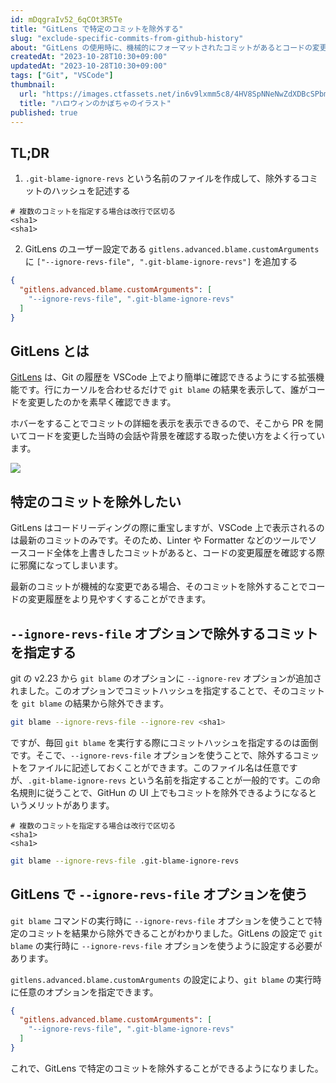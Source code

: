 ```yaml
---
id: mDqgraIv52_6qCOt3R5Te
title: "GitLens で特定のコミットを除外する"
slug: "exclude-specific-commits-from-github-history"
about: "GitLens の使用時に、機械的にフォーマットされたコミットがあるとコードの変更履歴を確認する際に邪魔になってしまいます。この記事では、GitLens で特定のコミットを除外する方法を紹介します。"
createdAt: "2023-10-28T10:30+09:00"
updatedAt: "2023-10-28T10:30+09:00"
tags: ["Git", "VSCode"]
thumbnail:
  url: "https://images.ctfassets.net/in6v9lxmm5c8/4HV8SpNNeNwZdXDBcSPbmW/8a66851f3c7748d7bb842ad5f3dad622/halloween_pumpkin_6455.png"
  title: "ハロウィンのかぼちゃのイラスト"
published: true
---
```


## TL;DR

1. `.git-blame-ignore-revs` という名前のファイルを作成して、除外するコミットのハッシュを記述する

```sh:.git-blame-ignore-revs
# 複数のコミットを指定する場合は改行で区切る
<sha1>
<sha1>
```

2. GitLens のユーザー設定である `gitlens.advanced.blame.customArguments` に `["--ignore-revs-file", ".git-blame-ignore-revs"]` を追加する

```json:.vscode/settings.json
{
  "gitlens.advanced.blame.customArguments": [
    "--ignore-revs-file", ".git-blame-ignore-revs"
  ]
}
```

## GitLens とは

[GitLens](https://marketplace.visualstudio.com/items?itemName=eamodio.gitlens) は、Git の履歴を VSCode 上でより簡単に確認できるようにする拡張機能です。行にカーソルを合わせるだけで `git blame` の結果を表示して、誰がコードを変更したのかを素早く確認できます。

ホバーをすることでコミットの詳細を表示を表示できるので、そこから PR を開いてコードを変更した当時の会話や背景を確認する取った使い方をよく行っています。

![](https://raw.githubusercontent.com/gitkraken/vscode-gitlens/main/images/docs/hovers-current-line.png)

## 特定のコミットを除外したい

GitLens はコードリーディングの際に重宝しますが、VSCode 上で表示されるのは最新のコミットのみです。そのため、Linter や Formatter などのツールでソースコード全体を上書きしたコミットがあると、コードの変更履歴を確認する際に邪魔になってしまいます。

最新のコミットが機械的な変更である場合、そのコミットを除外することでコードの変更履歴をより見やすくすることができます。

## `--ignore-revs-file` オプションで除外するコミットを指定する

git の v2.23 から `git blame` のオプションに `--ignore-rev` オプションが追加されました。このオプションでコミットハッシュを指定することで、そのコミットを `git blame` の結果から除外できます。

```bash
git blame --ignore-revs-file --ignore-rev <sha1>
```

ですが、毎回 `git blame` を実行する際にコミットハッシュを指定するのは面倒です。そこで、`--ignore-revs-file` オプションを使うことで、除外するコミットをファイルに記述しておくことができます。このファイル名は任意ですが、`.git-blame-ignore-revs` という名前を指定することが一般的です。この命名規則に従うことで、GitHun の UI 上でもコミットを除外できるようになるというメリットがあります。

```sh:.git-blame-ignore-revs
# 複数のコミットを指定する場合は改行で区切る
<sha1>
<sha1>
```

```bash
git blame --ignore-revs-file .git-blame-ignore-revs
```

## GitLens で `--ignore-revs-file` オプションを使う

`git blame` コマンドの実行時に `--ignore-revs-file` オプションを使うことで特定のコミットを結果から除外できることがわかりました。GitLens の設定で `git blame` の実行時に `--ignore-revs-file` オプションを使うように設定する必要があります。

`gitlens.advanced.blame.customArguments` の設定により、`git blame` の実行時に任意のオプションを指定できます。

```json:.vscode/settings.json
{
  "gitlens.advanced.blame.customArguments": [
    "--ignore-revs-file", ".git-blame-ignore-revs"
  ]
}
```

これで、GitLens で特定のコミットを除外することができるようになりました。
